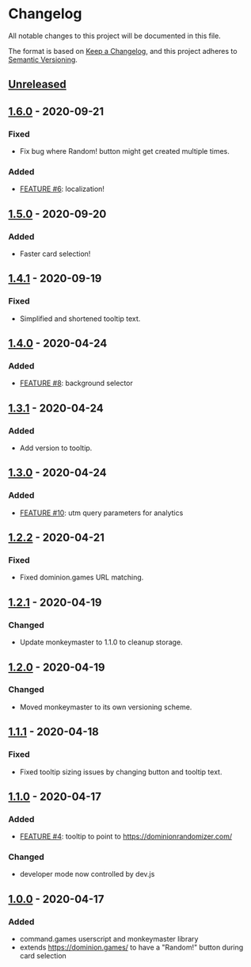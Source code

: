 # Changelog

All notable changes to this project will be documented in this file.

The format is based on [Keep a Changelog](https://keepachangelog.com/en/1.0.0/),
and this project adheres to [Semantic Versioning](https://semver.org/spec/v2.0.0.html).

## [Unreleased]

## [1.6.0] - 2020-09-21

### Fixed

- Fix bug where Random! button might get created multiple times.

### Added

- [FEATURE #6](https://github.com/davidtorosyan/command.games/issues/6): localization!

## [1.5.0] - 2020-09-20

### Added

- Faster card selection!

## [1.4.1] - 2020-09-19

### Fixed

- Simplified and shortened tooltip text.

## [1.4.0] - 2020-04-24

### Added

- [FEATURE #8](https://github.com/davidtorosyan/command.games/issues/8): background selector

## [1.3.1] - 2020-04-24

### Added

- Add version to tooltip.

## [1.3.0] - 2020-04-24

### Added

- [FEATURE #10](https://github.com/davidtorosyan/command.games/issues/10): utm query parameters for analytics

## [1.2.2] - 2020-04-21

### Fixed

- Fixed dominion.games URL matching.

## [1.2.1] - 2020-04-19

### Changed

- Update monkeymaster to 1.1.0 to cleanup storage.

## [1.2.0] - 2020-04-19

### Changed

- Moved monkeymaster to its own versioning scheme.

## [1.1.1] - 2020-04-18

### Fixed

- Fixed tooltip sizing issues by changing button and tooltip text.

## [1.1.0] - 2020-04-17

### Added

- [FEATURE #4](https://github.com/davidtorosyan/command.games/issues/4): tooltip to point to https://dominionrandomizer.com/

### Changed

- developer mode now controlled by dev.js

## [1.0.0] - 2020-04-17

### Added

- command.games userscript and monkeymaster library
- extends https://dominion.games/ to have a "Random!" button during card selection

[unreleased]: https://github.com/davidtorosyan/command.games/compare/v1.6.0...HEAD
[1.6.0]: https://github.com/davidtorosyan/command.games/compare/v1.5.0...v1.6.0
[1.5.0]: https://github.com/davidtorosyan/command.games/compare/v1.4.1...v1.5.0
[1.4.1]: https://github.com/davidtorosyan/command.games/compare/v1.4.0...v1.4.1
[1.4.0]: https://github.com/davidtorosyan/command.games/compare/v1.3.1...v1.4.0
[1.3.1]: https://github.com/davidtorosyan/command.games/compare/v1.3.0...v1.3.1
[1.3.0]: https://github.com/davidtorosyan/command.games/compare/v1.2.2...v1.3.0
[1.2.2]: https://github.com/davidtorosyan/command.games/compare/v1.2.1...v1.2.2
[1.2.1]: https://github.com/davidtorosyan/command.games/compare/v1.2.0...v1.2.1
[1.2.0]: https://github.com/davidtorosyan/command.games/compare/v1.1.1...v1.2.0
[1.1.1]: https://github.com/davidtorosyan/command.games/compare/v1.1.0...v1.1.1
[1.1.0]: https://github.com/davidtorosyan/command.games/compare/v1.0.0...v1.1.0
[1.0.0]: https://github.com/davidtorosyan/command.games/releases/tag/v1.0.0
